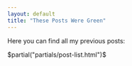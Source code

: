 ```yaml
---
layout: default
title: "These Posts Were Green"
---
```


Here you can find all my previous posts:

$partial("partials/post-list.html")$
